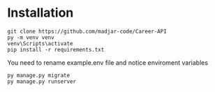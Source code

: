 # Installation

```
git clone https://github.com/madjar-code/Career-API
py -m venv venv
venv\Scripts\activate
pip install -r requirements.txt
```
You need to rename example.env file and notice enviroment variables
```
py manage.py migrate
py manage.py runserver
```
